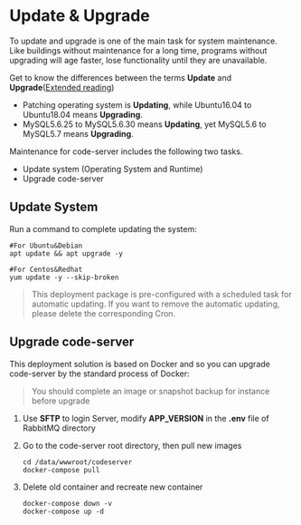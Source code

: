 # Update & Upgrade

To update and upgrade is one of the main task for system maintenance. Like buildings without maintenance for a long time, programs without upgrading will age faster, lose functionality until they are unavailable.

Get to know the differences between the terms **Update** and **Upgrade**([Extended reading](https://support.websoft9.com/docs/faq/tech-upgrade.html#update-vs-upgrade))
- Patching operating system is **Updating**, while Ubuntu16.04 to Ubuntu18.04 means **Upgrading**.
- MySQL5.6.25 to MySQL5.6.30 means **Updating**, yet MySQL5.6 to MySQL5.7 means **Upgrading**.

Maintenance for code-server includes the following two tasks.

- Update system (Operating System and Runtime) 
- Upgrade code-server

## Update System 

Run a command to complete updating the system:

``` shell
#For Ubuntu&Debian
apt update && apt upgrade -y

#For Centos&Redhat
yum update -y --skip-broken
```
> This deployment package is pre-configured with a scheduled task for automatic updating. If you want to remove the automatic updating, please delete the corresponding Cron.

## Upgrade code-server

This deployment solution is based on Docker and so you can upgrade code-server by the standard process of Docker:  

> You should complete an image or snapshot backup for instance before upgrade

1. Use **SFTP** to login Server, modify **APP_VERSION** in the **.env** file of RabbitMQ directory

2. Go to the code-server root directory, then pull new images
   ```
   cd /data/wwwroot/codeserver
   docker-compose pull
   ```
3. Delete old container and recreate new container
   ```
   docker-compose down -v
   docker-compose up -d
   ```
